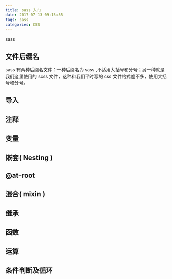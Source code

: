 ```yaml
---
title: sass 入门
date: 2017-07-13 09:15:55
tags: sass
categories: CSS
---
```


sass

<!-- more -->

## 文件后缀名

sass 有两种后缀名文件：一种后缀名为 sass ,不适用大括号和分号；另一种就是我们这里使用的 scss 文件，这种和我们平时写的 css 文件格式差不多，使用大括号和分号。

## 导入

## 注释

## 变量

## 嵌套( Nesting )

## @at-root

## 混合( mixin )

## 继承

## 函数

## 运算

## 条件判断及循环
